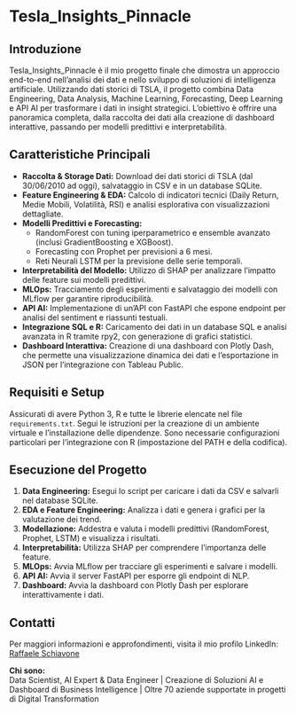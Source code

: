 # Tesla_Insights_Pinnacle

## Introduzione
Tesla_Insights_Pinnacle è il mio progetto finale che dimostra un approccio end-to-end nell’analisi dei dati e nello sviluppo di soluzioni di intelligenza artificiale. Utilizzando dati storici di TSLA, il progetto combina Data Engineering, Data Analysis, Machine Learning, Forecasting, Deep Learning e API AI per trasformare i dati in insight strategici. L’obiettivo è offrire una panoramica completa, dalla raccolta dei dati alla creazione di dashboard interattive, passando per modelli predittivi e interpretabilità.

## Caratteristiche Principali
- **Raccolta & Storage Dati:** Download dei dati storici di TSLA (dal 30/06/2010 ad oggi), salvataggio in CSV e in un database SQLite.
- **Feature Engineering & EDA:** Calcolo di indicatori tecnici (Daily Return, Medie Mobili, Volatilità, RSI) e analisi esplorativa con visualizzazioni dettagliate.
- **Modelli Predittivi e Forecasting:** 
  - RandomForest con tuning iperparametrico e ensemble avanzato (inclusi GradientBoosting e XGBoost).
  - Forecasting con Prophet per previsioni a 6 mesi.
  - Reti Neurali LSTM per la previsione delle serie temporali.
- **Interpretabilità del Modello:** Utilizzo di SHAP per analizzare l’impatto delle feature sui modelli predittivi.
- **MLOps:** Tracciamento degli esperimenti e salvataggio dei modelli con MLflow per garantire riproducibilità.
- **API AI:** Implementazione di un’API con FastAPI che espone endpoint per analisi del sentiment e riassunti testuali.
- **Integrazione SQL e R:** Caricamento dei dati in un database SQL e analisi avanzata in R tramite rpy2, con generazione di grafici statistici.
- **Dashboard Interattiva:** Creazione di una dashboard con Plotly Dash, che permette una visualizzazione dinamica dei dati e l’esportazione in JSON per l’integrazione con Tableau Public.

## Requisiti e Setup
Assicurati di avere Python 3, R e tutte le librerie elencate nel file `requirements.txt`. Segui le istruzioni per la creazione di un ambiente virtuale e l’installazione delle dipendenze. Sono necessarie configurazioni particolari per l’integrazione con R (impostazione del PATH e della codifica).

## Esecuzione del Progetto
1. **Data Engineering:** Esegui lo script per caricare i dati da CSV e salvarli nel database SQLite.
2. **EDA e Feature Engineering:** Analizza i dati e genera i grafici per la valutazione dei trend.
3. **Modellazione:** Addestra e valuta i modelli predittivi (RandomForest, Prophet, LSTM) e visualizza i risultati.
4. **Interpretabilità:** Utilizza SHAP per comprendere l’importanza delle feature.
5. **MLOps:** Avvia MLflow per tracciare gli esperimenti e salvare i modelli.
6. **API AI:** Avvia il server FastAPI per esporre gli endpoint di NLP.
7. **Dashboard:** Avvia la dashboard con Plotly Dash per esplorare interattivamente i dati.

## Contatti
Per maggiori informazioni e approfondimenti, visita il mio profilo LinkedIn: [Raffaele Schiavone](https://www.linkedin.com/in/raffaele-schiavone-529090289/)

**Chi sono:**  
Data Scientist, AI Expert & Data Engineer | Creazione di Soluzioni AI e Dashboard di Business Intelligence | Oltre 70 aziende supportate in progetti di Digital Transformation
